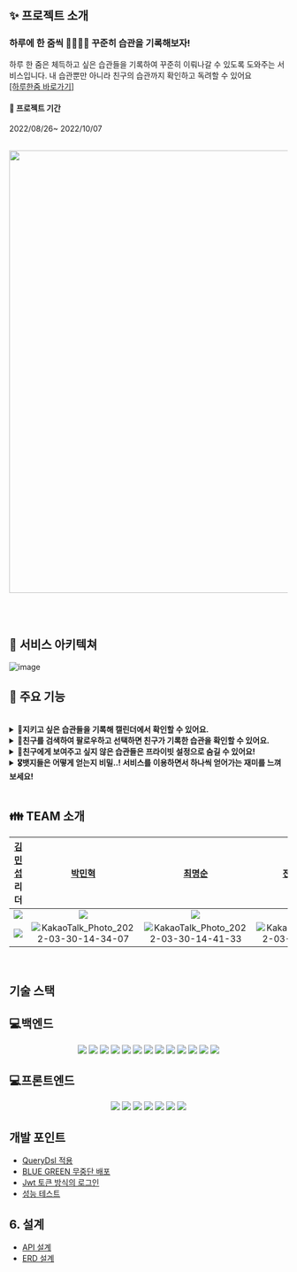## ✨ 프로젝트 소개
### 하루에 한 줌씩 🧑🏻‍🌾🌱 꾸준히 습관을 기록해보자! <br>

하루 한 줌은 체득하고 싶은 습관들을 기록하여 꾸준히 이뤄나갈 수 있도록 도와주는 서비스입니다.
내 습관뿐만 아니라 친구의 습관까지 확인하고 독려할 수 있어요
<br>
[\[하루한줌 바로가기\]](https://www.perday-onespoon.com/)
<br>
#### 📆 프로젝트 기간 <br>

2022/08/26~ 2022/10/07



<br>


   <img src="https://img1.daumcdn.net/thumb/R1280x0/?scode=mtistory2&fname=https%3A%2F%2Fblog.kakaocdn.net%2Fdn%2FmtAhG%2FbtrNhOL2bvc%2FnjDlPCDAfNPXkU5q19MNq0%2Fimg.jpg" width="800">

<br><br>

## 📖 서비스 아키텍쳐

![image](https://img1.daumcdn.net/thumb/R1280x0/?scode=mtistory2&fname=https%3A%2F%2Fblog.kakaocdn.net%2Fdn%2Fbg3Vqy%2FbtrNjyBAtmG%2Fz58lk6MglF7kHzwkWhkgBK%2Fimg.png)


## 🔧 주요 기능
<br>

<details> 

  <summary><strong>📅지키고 싶은 습관들을 기록해 캘린더에서 확인할 수 있어요.</strong></summary>

  <br/>

  <ul>

[//]: # (<li>회원 가입시 '시소'의 마스코트 캐릭터를 활용해 유저가 자신만의 개성을 드러낼 수 있도록 했습니다.</li>)

[//]: # ()
[//]: # (<li>설정한 캐릭터와 닉네임은 마이페이지를 통해 언제든 수정 가능합니다.</li>)

[//]: # ()
[//]: # (<img src="https://img1.daumcdn.net/thumb/R1280x0/?scode=mtistory2&fname=https%3A%2F%2Fblog.kakaocdn.net%2Fdn%2FbABAAD%2FbtrDuwnBz1i%2FCaQkquPqk4bEf2QJcL6Wt1%2Fimg.png" width="700">)

  </ul>

</details>


<details> 

  <summary><strong> 🙌친구를 검색하여 팔로우하고 선택하면 친구가 기록한 습관을 확인할 수 있어요.</strong></summary>

  <br/>

  <ul>

[//]: # (<li>단어나 고민 상담 후 실시간으로 게시글, 댓글 외에도 실시간으로 빠른 소통이 가능한 창구입니다.</li>)

[//]: # ()
[//]: # (<li>여러 유저가 함께 대화할 수 있도록 메인 페이지에 다대다 채팅 기능을 구현했습니다.</li>)

[//]: # ()
[//]: # (<img src="https://img1.daumcdn.net/thumb/R1280x0/?scode=mtistory2&fname=https%3A%2F%2Fblog.kakaocdn.net%2Fdn%2F1IK8r%2FbtrDzx6boYh%2FD3cgCKUXNKV9s346poAZk1%2Fimg.png" width="500">)

[//]: # ()
[//]: # (<img src="https://img1.daumcdn.net/thumb/R1280x0/?scode=mtistory2&fname=https%3A%2F%2Fblog.kakaocdn.net%2Fdn%2FbQQhc5%2FbtrDuvWvAyD%2Fro0Y69Q0fTeayMyn9GkL20%2Fimg.png" width="230">)

  </ul>

</details>


<details> 

  <summary><strong>👫친구에게 보여주고 싶지 않은 습관들은 프라이빗 설정으로 숨길 수 있어요!</strong></summary>

<br/>

<ul>

[//]: # (<li>요즘 유행하는 신조어나 세대별로 각자가 겪고 있는 고민을 공유하는 커뮤니티 입니다.</li>)

[//]: # (<li>사전장은 단어를 등록, 스크랩&#40;마이페이지에서 조회가능&#41;할 수 있으며, 누구나 수정가능하게 해 새로운 정보를 업데이트할 수 있습니다.</li>)

[//]: # ()
[//]: # (<li>고민장은 다양한 세대에서 겪을 수 있는 고민을 공유하며 서로 조언하고 해결방안을 찾을 수 있는 고민 해결의 장입니다.</li>)

[//]: # ()
[//]: # (<br>)

[//]: # ()
[//]: # (<li>🔎사전장</li>)

[//]: # ()
[//]: # (<img src="https://img1.daumcdn.net/thumb/R1280x0/?scode=mtistory2&fname=https%3A%2F%2Fblog.kakaocdn.net%2Fdn%2FPpdcS%2FbtrDnkHNAya%2FfBPyWypz382bJSPn2KcHK1%2Fimg.png" width="600">)

[//]: # ()
[//]: # (<img src="https://img1.daumcdn.net/thumb/R1280x0/?scode=mtistory2&fname=https%3A%2F%2Fblog.kakaocdn.net%2Fdn%2FZHAIU%2FbtrDxpuu7k0%2FjPzpIVNpwDZFB1KTLtrick%2Fimg.png" width="220">)

[//]: # ()
[//]: # (<li>💜마이페이지: 스크랩기능, 등재 단어보기</li>)

[//]: # ()
[//]: # (<img src="https://img1.daumcdn.net/thumb/R1280x0/?scode=mtistory2&fname=https%3A%2F%2Fblog.kakaocdn.net%2Fdn%2Fbhf5wM%2FbtrDwQeNpbn%2FumbBqQb3Aum9DPuMtwIKnK%2Fimg.png" width="400">)

[//]: # ()
[//]: # (<img src="https://img1.daumcdn.net/thumb/R1280x0/?scode=mtistory2&fname=https%3A%2F%2Fblog.kakaocdn.net%2Fdn%2FbMUf6c%2FbtrDy10NwwQ%2FmmW0gcVyQojTnj5sVKzsn1%2Fimg.png" width="450">)

[//]: # ()
[//]: # (<li>🤦‍♀️고민장</li>)

[//]: # ()
[//]: # (<img src="https://img1.daumcdn.net/thumb/R1280x0/?scode=mtistory2&fname=https%3A%2F%2Fblog.kakaocdn.net%2Fdn%2FxvnFT%2FbtrDvMwXVgc%2FVlPKZpGJRiyayUS2YhiS31%2Fimg.png" width="700">)

[//]: # ()
[//]: # (<img src="https://img1.daumcdn.net/thumb/R1280x0/?scode=mtistory2&fname=https%3A%2F%2Fblog.kakaocdn.net%2Fdn%2FbCvflO%2FbtrDrPnGMjI%2Fsk29MnuSud80KaPhgkVgp0%2Fimg.png" width="220">)

</ul>

</details>


<details> 

  <summary><strong>🎖뱃지들은 어떻게 얻는지 비밀..! 서비스를 이용하면서 하나씩 얻어가는 재미를 느껴보세요!</strong></summary>

  <br/>

  <ul>

[//]: # (<li>단조로울 수 있는 세대별 단어 등록과 검색 기능 외에 재미 요소를 더한 십자말 풀이 게임을 구현했습니다.</li>)

[//]: # ()
[//]: # (<li>등재되어있는 다양한 단어를 활용해 매번 랜덤으로 만들어지는 게임입니다.</li>)

[//]: # ()
[//]: # (<img src="https://img1.daumcdn.net/thumb/R1280x0/?scode=mtistory2&fname=https%3A%2F%2Fblog.kakaocdn.net%2Fdn%2FsAMZp%2FbtrDy1TWRyO%2Fy0ddlC8V0ZFw85FBrPsdA1%2Fimg.png" width="700">)

  </ul>

</details>

<br>

## 👪 TEAM 소개
|                                                             [김민섭](https://github.com/alstjq8251) 리더                                                              |                                                                               [박민혁](https://github.com/Park-Seaweed)                                                                                |                                                       [최명순](https://github.com/roy656)                                                        |                                                    [전소연](https://github.com/soyeon102) 부리더                                                    |                                                                                [배지영](https://github.com/BaejiGongju)                                            |
|:----------------------------------------------------------------------------------------------------------------------------------------------------------------:|:---------------------------------------------------------------------------------------------------------------------------------------------------------------------------------------------------:|:---------------------------------------------------------------------------------------------------------------------------------------------:|:---------------------------------------------------------------------------------------------------------------------------------------------:|:---------------------------------------------------------------------------------------------------------------------------------------------------------------:|
|                                <img src="https://img.shields.io/badge/Back end-fcfd82?style=for-the-badge&logo=&logoColor=white">                                |                                                                   <img src="https://img.shields.io/badge/Back end-fcfd82?style=for-the-badge&logo=&logoColor=white">                                                                    |                                        <img src="https://img.shields.io/badge/Back end-fcfd82?style=for-the-badge&logo=&logoColor=white">                                         |                      <img src="https://img.shields.io/badge/front end-fcfd82?style=for-the-badge&logo=&logoColor=white">                      |                                             <img src="https://img.shields.io/badge/front end-fcfd82?style=for-the-badge&logo=&logoColor=white">                 |
| ![](https://img1.daumcdn.net/thumb/R1280x0/?scode=mtistory2&fname=https%3A%2F%2Fblog.kakaocdn.net%2Fdn%2FDO9Ma%2FbtrNhOrVyfo%2F0tAlwnBSxOvKYDMD682Zik%2Fimg.png) | ![KakaoTalk_Photo_2022-03-30-14-34-07](https://img1.daumcdn.net/thumb/R1280x0/?scode=mtistory2&fname=https%3A%2F%2Fblog.kakaocdn.net%2Fdn%2FzR6lR%2FbtrNjzHoynR%2FI4iKHEHRzPhXzKSm8xWxL0%2Fimg.png) | ![KakaoTalk_Photo_2022-03-30-14-41-33](https://user-images.githubusercontent.com/79740505/161509182-6a56457f-b0e6-45f0-b40e-d95cbf48619c.png) | ![KakaoTalk_Photo_2022-03-30-14-41-33](https://perday-onespoon.s3.ap-northeast-2.amazonaws.com/KakaoTalk_Photo_2022-09-29-22-08-14.png) | ![KakaoTalk_Photo_2022-03-30-14-41-33](https://img1.daumcdn.net/thumb/R1280x0/?scode=mtistory2&fname=https%3A%2F%2Fblog.kakaocdn.net%2Fdn%2Fcb1y70%2FbtrNjz1HUuc%2FeMbRbc12c8KQWzWLGTWKsK%2Fimg.png) |

<br>

## 기술 스택
## 💻백엔드
 <p align="center">
 <img src="https://img.shields.io/badge/java-007396?style=for-the-badge&logo=java&logoColor=white"> 
 <img src="https://img.shields.io/badge/Spring-6DB33F?style=for-the-badge&logo=Spring&logoColor=white">
 <img src="https://img.shields.io/badge/-Springboot-6DB33F?style=for-the-badge&logo=Springboot&logoColor=white">
 <img src="https://img.shields.io/badge/MySQL-4479A1?style=for-the-badge&logo=MySQL&logoColor=white">
 <img src="https://img.shields.io/badge/NGINX-009639?style=for-the-badge&logo=NGINX&logoColor=white">
 <img src="https://img.shields.io/badge/Amazon CloudWatch-FF4F8B?style=for-the-badge&logo=Amazon CloudWatch&logoColor=white">
 <img src="https://img.shields.io/badge/Apache JMeter-D22128?style=for-the-badge&logo=Apache JMeter&logoColor=white">
 <img src="https://img.shields.io/badge/Notion-000000?style=for-the-badge&logo=Notion&logoColor=white">
 <img src="https://img.shields.io/badge/GitHub Actions-2088FF?style=for-the-badge&logo=GitHub Actions&logoColor=white">
 <img src="https://img.shields.io/badge/QueryDsl-2088FF?style=for-the-badge&logo=&logoColor=white"> 
 <img src="https://img.shields.io/badge/Amazon S3-569A31?style=for-the-badge&logo=Amazon S3&logoColor=white">
 <img src="https://img.shields.io/badge/Amazon EC2-FF9900?style=for-the-badge&logo=Amazon EC2&logoColor=white">
 <img src="https://img.shields.io/badge/SSL-721412?style=for-the-badge&logo=SSL&logoColor=white">
 </p>


## 💻프론트엔드
<p align="center">
  <img src="https://img.shields.io/badge/JavaScript-F7DF1E?style=for-the-badge&logo=JavaScript&logoColor=white">
  <img src="https://img.shields.io/badge/React-61DAFB?style=for-the-badge&logo=React&logoColor=white">
  <img src="https://img.shields.io/badge/React Query-FF4154?style=for-the-badge&logo=React Query&logoColor=white">
  <img src="https://img.shields.io/badge/Axios-5A29E4?style=for-the-badge&logo=Axios&logoColor=white">
  <img src="https://img.shields.io/badge/styled components-DB7093?style=for-the-badge&logo=styled components&logoColor=white">
  <img src="https://img.shields.io/badge/Notion-000000?style=for-the-badge&logo=Notion&logoColor=white">
  <img src="https://img.shields.io/badge/Figma-F24E1E?style=for-the-badge&logo=Figma&logoColor=white">






 








##  개발 포인트
- [QueryDsl 적용]()
- [BLUE GREEN 무중단 배포]()
- [Jwt 토큰 방식의 로그인]()
- [성능 테스트]()

## 6. 설계
- [API 설계](https://glow-spaghetti-e19.notion.site/4e409194f68f4187a0fac7db1b118ad8?v=827ad0a05cf04f5194d0ea5b3c604f3d)
- [ERD 설계](https://glow-spaghetti-e19.notion.site/ERD-57eb752d5b5f4cda988d9a94d08db699)















</p>
<br>
<br>